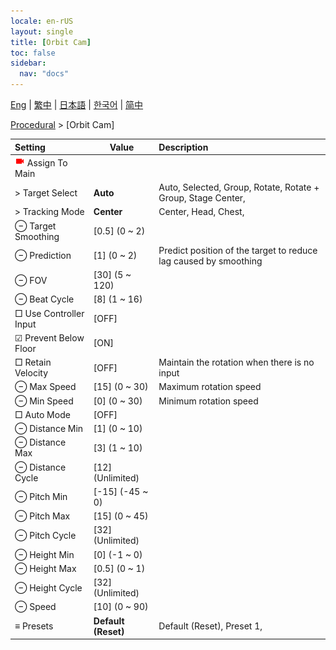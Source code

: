```yaml
---
locale: en-rUS
layout: single
title: [Orbit Cam]
toc: false
sidebar:
  nav: "docs"
---
```

[Eng](/dancexr/menu/2025.4/motion/orbit_cam) | [繁中](/tw/dancexr/menu/2025.4/motion/orbit_cam) | [日本語](/jp/dancexr/menu/2025.4/motion/orbit_cam) | [한국어](/kr/dancexr/menu/2025.4/motion/orbit_cam) | [简中](/zh/dancexr/menu/2025.4/motion/orbit_cam)

[Procedural](../menu#Procedural) > [Orbit Cam]



| Setting | Value | Description |
| :--- | --- | :--- |
| <img src="/images/icon/ic_videocam.png" alt="videocam icon"/> Assign To Main|| 
|  > Target Select| **Auto** | Auto, Selected, Group, Rotate, Rotate + Group, Stage Center,  |
|  > Tracking Mode| **Center** | Center, Head, Chest,  |
|  ⊖ Target Smoothing| [0.5] (0 ~ 2) | 
|  ⊖ Prediction| [1] (0 ~ 2) | Predict position of the target to reduce lag caused by smoothing
|  ⊖ FOV| [30] (5 ~ 120) | 
|  ⊖ Beat Cycle| [8] (1 ~ 16) | 
|  □ Use Controller Input| [OFF] | 
|  ☑ Prevent Below Floor| [ON] | 
|  □ Retain Velocity| [OFF] | Maintain the rotation when there is no input
|  ⊖ Max Speed| [15] (0 ~ 30) | Maximum rotation speed
|  ⊖ Min Speed| [0] (0 ~ 30) | Minimum rotation speed
|  □ Auto Mode| [OFF] | 
|  ⊖ Distance Min| [1] (0 ~ 10) | 
|  ⊖ Distance Max| [3] (1 ~ 10) | 
|  ⊖ Distance Cycle| [12] (Unlimited) | 
|  ⊖ Pitch Min| [-15] (-45 ~ 0) | 
|  ⊖ Pitch Max| [15] (0 ~ 45) | 
|  ⊖ Pitch Cycle| [32] (Unlimited) | 
|  ⊖ Height Min| [0] (-1 ~ 0) | 
|  ⊖ Height Max| [0.5] (0 ~ 1) | 
|  ⊖ Height Cycle| [32] (Unlimited) | 
|  ⊖ Speed| [10] (0 ~ 90) | 
|  ≡ Presets| **Default (Reset)** | Default (Reset), Preset 1,  |
